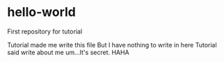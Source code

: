# hello-world
First repository for tutorial

Tutorial made me write this file
But I have nothing to write in here
Tutorial said write about me
um...It's secret. HAHA
